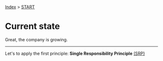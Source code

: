 [Index](../README.md#index) > [START](../solid-java-start/START.md)

# Current state

Great, the company is growing.

---

Let's to apply the first principle: **Single Responsibility Principle** [(SRP)](../solid-java-srp/SRP.md)

